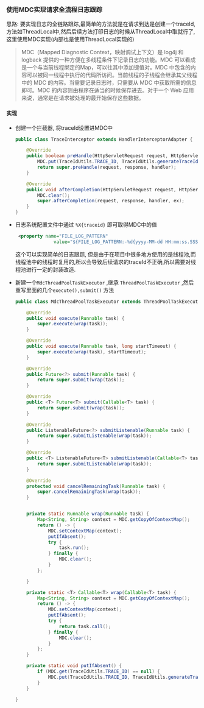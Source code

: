 ### 使用MDC实现请求全流程日志跟踪

思路: 要实现日志的全链路跟踪,最简单的方法就是在请求到达是创建一个traceId,方法如ThreadLocal中,然后后续方法打印日志的时候从ThreadLocal中取就行了, 这里使用MDC实现(内部也是使用ThreadLocal实现的)

> MDC（Mapped Diagnostic Context，映射调试上下文）是 log4j 和 logback 提供的一种方便在多线程条件下记录日志的功能。MDC 可以看成是一个与当前线程绑定的Map，可以往其中添加键值对。MDC 中包含的内容可以被同一线程中执行的代码所访问。当前线程的子线程会继承其父线程中的 MDC 的内容。当需要记录日志时，只需要从 MDC 中获取所需的信息即可。MDC 的内容则由程序在适当的时候保存进去。对于一个 Web 应用来说，通常是在请求被处理的最开始保存这些数据。

#### 实现

* 创建一个拦截器, 将traceId设置进MDC中

  ```java
  public class TraceInterceptor extends HandlerInterceptorAdapter {
  
      @Override
      public boolean preHandle(HttpServletRequest request, HttpServletResponse response, Object handler) throws Exception {
          MDC.put(TraceIdUtils.TRACE_ID, TraceIdUtils.generateTraceId());
          return super.preHandle(request, response, handler);
      }
  
      @Override
      public void afterCompletion(HttpServletRequest request, HttpServletResponse response, Object handler, Exception ex) throws Exception {
          MDC.clear();
          super.afterCompletion(request, response, handler, ex);
      }
  }	
  ```

* 日志系统配置文件中通过 `%X{traceid}` 即可取得MDC中的值

  ```xml
   <property name="FILE_LOG_PATTERN"
                value="${FILE_LOG_PATTERN:-%d{yyyy-MM-dd HH:mm:ss.SSS} [%X{traceId}] ${LOG_LEVEL_PATTERN:-%5p} ${PID:- } --- [%t] %-40.40logger{39} : %m%n${LOG_EXCEPTION_CONVERSION_WORD:-%wEx}}"/>
  ```

  

  这个可以实现简单的日志跟踪, 但是由于在项目中很多地方使用的是线程池,而线程池中的线程时复用的,所以会导致后续请求的traceId不正确,所以需要对线程池进行一定的封装改造.



* 新建一个`MdcThreadPoolTaskExecutor` ,继承 `ThreadPoolTaskExecutor` ,然后重写里面的几个`execute(),submit()` 方法

  ```java
  public class MdcThreadPoolTaskExecutor extends ThreadPoolTaskExecutor {
  
      @Override
      public void execute(Runnable task) {
          super.execute(wrap(task));
      }
  
      @Override
      public void execute(Runnable task, long startTimeout) {
          super.execute(wrap(task), startTimeout);
      }
  
      @Override
      public Future<?> submit(Runnable task) {
          return super.submit(wrap(task));
      }
  
      @Override
      public <T> Future<T> submit(Callable<T> task) {
          return super.submit(wrap(task));
      }
  
      @Override
      public ListenableFuture<?> submitListenable(Runnable task) {
          return super.submitListenable(wrap(task));
      }
  
      @Override
      public <T> ListenableFuture<T> submitListenable(Callable<T> task) {
          return super.submitListenable(wrap(task));
      }
  
      @Override
      protected void cancelRemainingTask(Runnable task) {
          super.cancelRemainingTask(wrap(task));
      }
  
  
      private static Runnable wrap(Runnable task) {
          Map<String, String> context = MDC.getCopyOfContextMap();
          return () -> {
              MDC.setContextMap(context);
              putIfAbsent();
              try {
                  task.run();
              } finally {
                  MDC.clear();
              }
          };
  
      }
  
      private static <T> Callable<T> wrap(Callable<T> task) {
          Map<String, String> context = MDC.getCopyOfContextMap();
          return () -> {
              MDC.setContextMap(context);
              putIfAbsent();
              try {
                  return task.call();
              } finally {
                  MDC.clear();
              }
          };
      }
  
      private static void putIfAbsent() {
          if (MDC.get(TraceIdUtils.TRACE_ID) == null) {
              MDC.put(TraceIdUtils.TRACE_ID, TraceIdUtils.generateTraceId());
          }
      }
  
  }
  ```

  

